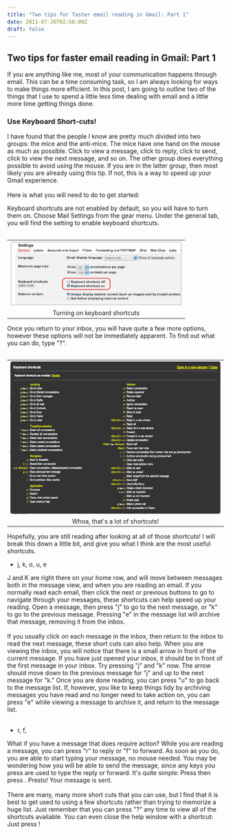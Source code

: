 ```yaml
---
title: "Two tips for faster email reading in Gmail: Part 1"
date: 2011-07-26T02:58:00Z
draft: false
---
```


<div><h2> Two tips for faster email reading in Gmail: Part 1</h2> <div> If you are anything like me, most of your communication happens through email. This can be a time consuming task, so I am always looking for ways to make things more efficient. In this post, I am going to outline two of the things that I use to spend a little less time dealing with email and a little more time getting things done.<br /> <h3> Use Keyboard Short-cuts!</h3> I have found that the people I know are pretty much divided into two groups: the mice and the anti-mice. The mice have one hand on the mouse as much as possible. Click to view a message, click to reply, click to send, click to view the next message, and so on. The other group does everything possible to avoid using the mouse. If you are in the latter group, then most likely you are already using this tip. If not, this is a way to speed up your Gmail experience.<br /> <br /> Here is what you will need to do to get started:<br /> <ol></ol> <div> Keyboard shortcuts are not enabled by default, so you will have to turn them on. Choose Mail Settings from the gear menu. Under the general tab, you will find the setting to enable keyboard shortcuts.<br /> <br /> <div class="separator" style="clear: both; text-align: center;"> </div> <table align="center" cellpadding="0" cellspacing="0" class="tr-caption-container" style="margin-left: auto; margin-right: auto; text-align: center;"><tbody> <tr><td style="text-align: center;"><img border="0" height="150" src="/posts/images/enable+keyboard+shortcuts.png" width="400" /></td></tr> <tr><td class="tr-caption" style="text-align: center;">Turning on keyboard shortcuts</td></tr> </tbody></table> Once you return to your inbox, you will have quite a few more options, however these options will not be immediately apparent. To find out what you can do, type "?".</div> <div> <br /></div> <table align="center" cellpadding="0" cellspacing="0" class="tr-caption-container" style="margin-left: auto; margin-right: auto; text-align: center;"><tbody> <tr><td style="text-align: center;"><img border="0" height="355" src="/posts/images/a+lot+of+shortcuts.png" width="640" /></td></tr> <tr><td class="tr-caption" style="text-align: center;">Whoa, that's a lot of shortcuts!</td></tr> </tbody></table> <div> Hopefully, you are still reading after looking at all of those shortcuts! I will break this down a little bit, and give you what I think are the most useful shortcuts.<br /> <ul> <li>j, k, o, u, e</li> </ul> <div> J and K are right there on your home row, and will move between messages both in the message view, and when you are reading an email. If you normally read each email, then click the next or previous buttons to go to navigate through your messages, these shortcuts can help speed up your reading. Open a message, then press "j" to go to the next message, or "k" to go to the previous message. Pressing "e" in the message list will archive that message, removing it from the inbox.<br /> <br /> If you usually click on each message in the inbox, then return to the inbox to read the next message, these short cuts can also help. When you are viewing the inbox, you will notice that there is a small arrow in front of the current message. If you have just opened your inbox, it should be in front of the first message in your inbox. Try pressing "j" and "k" now. The arrow should move down to the previous message for "j" and up to the next message for "k." Once you are done reading, you can press "u" to go back to the message list. If, however, you like to keep things tidy by archiving messages you have read and no longer need to take action on, you can press "e" while viewing a message to archive it, and return to the message list.<br /> <br /> <ul> <li>r, f, <tab><enter></enter></tab></li> </ul> <div> What if you have a message that does require action? While you are reading a message, you can press "r" to reply or "f" to forward. As soon as you do, you are able to start typing your message, no mouse needed. You may be wondering how you will be able to send the message, since any keys you press are used to type the reply or forward. It's quite simple: Press <tab> then press <enter>. Presto! Your message is sent.</enter></tab></div> <div> <br /></div> <div> There are many, many more short cuts that you can use, but I find that it is best to get used to using a few shortcuts rather than trying to memorize a huge list. Just remember that you can press "?" any time to view all of the shortcuts available. You can even close the help window with a shortcut: Just press <esc>!</esc></div> </div> </div> <div> <span id="goog_312500702"></span><span id="goog_312500703"></span></div> </div> </div>